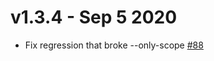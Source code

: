 v1.3.4 - Sep 5 2020
==

* Fix regression that broke --only-scope [#88](https://github.com/corneliusweig/ketall/pull/88)
